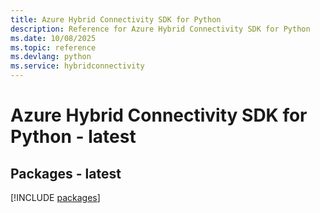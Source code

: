 ```yaml
---
title: Azure Hybrid Connectivity SDK for Python
description: Reference for Azure Hybrid Connectivity SDK for Python
ms.date: 10/08/2025
ms.topic: reference
ms.devlang: python
ms.service: hybridconnectivity
---
```

# Azure Hybrid Connectivity SDK for Python - latest
## Packages - latest
[!INCLUDE [packages](hybrid-connectivity-index.md)]